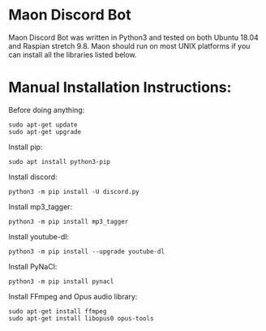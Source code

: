 # Maon Discord Bot
Maon Discord Bot was written in Python3 and tested on both Ubuntu 18.04
and Raspian stretch 9.8.
Maon should run on most UNIX platforms if you can install all the libraries
listed below.

# Manual Installation Instructions:
Before doing anything:

	sudo apt-get update
	sudo apt-get upgrade

Install pip:

	sudo apt install python3-pip

Install discord:

	python3 -m pip install -U discord.py

Install mp3_tagger:

	python3 -m pip install mp3_tagger

Install youtube-dl:

	python3 -m pip install --upgrade youtube-dl

Install PyNaCl:

	python3 -m pip install pynacl
	
Install FFmpeg and Opus audio library:

	sudo apt-get install ffmpeg
	sudo apt-get install libopus0 opus-tools
